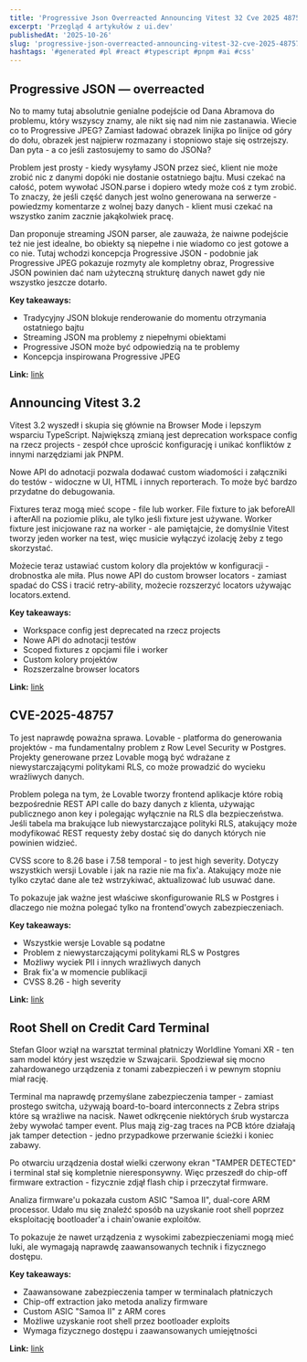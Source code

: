 ```yaml
---
title: 'Progressive Json Overreacted Announcing Vitest 32 Cve 2025 48757'
excerpt: 'Przegląd 4 artykułów z ui.dev'
publishedAt: '2025-10-26'
slug: 'progressive-json-overreacted-announcing-vitest-32-cve-2025-48757'
hashtags: '#generated #pl #react #typescript #pnpm #ai #css'
---
```


## Progressive JSON — overreacted

No to mamy tutaj absolutnie genialne podejście od Dana Abramova do problemu, który wszyscy znamy, ale nikt się nad nim nie zastanawia. Wiecie co to Progressive JPEG? Zamiast ładować obrazek linijka po linijce od góry do dołu, obrazek jest najpierw rozmazany i stopniowo staje się ostrzejszy. Dan pyta - a co jeśli zastosujemy to samo do JSONa?

Problem jest prosty - kiedy wysyłamy JSON przez sieć, klient nie może zrobić nic z danymi dopóki nie dostanie ostatniego bajtu. Musi czekać na całość, potem wywołać JSON.parse i dopiero wtedy może coś z tym zrobić. To znaczy, że jeśli część danych jest wolno generowana na serwerze - powiedzmy komentarze z wolnej bazy danych - klient musi czekać na wszystko zanim zacznie jakąkolwiek pracę.

Dan proponuje streaming JSON parser, ale zauważa, że naiwne podejście też nie jest idealne, bo obiekty są niepełne i nie wiadomo co jest gotowe a co nie. Tutaj wchodzi koncepcja Progressive JSON - podobnie jak Progressive JPEG pokazuje rozmyty ale kompletny obraz, Progressive JSON powinien dać nam użyteczną strukturę danych nawet gdy nie wszystko jeszcze dotarło.

**Key takeaways:**
- Tradycyjny JSON blokuje renderowanie do momentu otrzymania ostatniego bajtu
- Streaming JSON ma problemy z niepełnymi obiektami
- Progressive JSON może być odpowiedzią na te problemy
- Koncepcja inspirowana Progressive JPEG

**Link:** [link](https://overreacted.io/progressive-json/)

## Announcing Vitest 3.2

Vitest 3.2 wyszedł i skupia się głównie na Browser Mode i lepszym wsparciu TypeScript. Największą zmianą jest deprecation workspace config na rzecz projects - zespół chce uprościć konfigurację i unikać konfliktów z innymi narzędziami jak PNPM.

Nowe API do adnotacji pozwala dodawać custom wiadomości i załączniki do testów - widoczne w UI, HTML i innych reporterach. To może być bardzo przydatne do debugowania.

Fixtures teraz mogą mieć scope - file lub worker. File fixture to jak beforeAll i afterAll na poziomie pliku, ale tylko jeśli fixture jest używane. Worker fixture jest inicjowane raz na worker - ale pamiętajcie, że domyślnie Vitest tworzy jeden worker na test, więc musicie wyłączyć izolację żeby z tego skorzystać.

Możecie teraz ustawiać custom kolory dla projektów w konfiguracji - drobnostka ale miła. Plus nowe API do custom browser locators - zamiast spadać do CSS i tracić retry-ability, możecie rozszerzyć locators używając locators.extend.

**Key takeaways:**
- Workspace config jest deprecated na rzecz projects
- Nowe API do adnotacji testów
- Scoped fixtures z opcjami file i worker
- Custom kolory projektów
- Rozszerzalne browser locators

**Link:** [link](https://vitest.dev/blog/vitest-3-2.html)

## CVE-2025-48757

To jest naprawdę poważna sprawa. Lovable - platforma do generowania projektów - ma fundamentalny problem z Row Level Security w Postgres. Projekty generowane przez Lovable mogą być wdrażane z niewystarczającymi politykami RLS, co może prowadzić do wycieku wrażliwych danych.

Problem polega na tym, że Lovable tworzy frontend aplikacje które robią bezpośrednie REST API calle do bazy danych z klienta, używając publicznego anon key i polegając wyłącznie na RLS dla bezpieczeństwa. Jeśli tabela ma brakujące lub niewystarczające polityki RLS, atakujący może modyfikować REST requesty żeby dostać się do danych których nie powinien widzieć.

CVSS score to 8.26 base i 7.58 temporal - to jest high severity. Dotyczy wszystkich wersji Lovable i jak na razie nie ma fix'a. Atakujący może nie tylko czytać dane ale też wstrzykiwać, aktualizować lub usuwać dane.

To pokazuje jak ważne jest właściwe skonfigurowanie RLS w Postgres i dlaczego nie można polegać tylko na frontend'owych zabezpieczeniach.

**Key takeaways:**
- Wszystkie wersje Lovable są podatne
- Problem z niewystarczającymi politykami RLS w Postgres
- Możliwy wyciek PII i innych wrażliwych danych
- Brak fix'a w momencie publikacji
- CVSS 8.26 - high severity

**Link:** [link](https://mattpalmer.io/posts/CVE-2025-48757/)

## Root Shell on Credit Card Terminal

Stefan Gloor wziął na warsztat terminal płatniczy Worldline Yomani XR - ten sam model który jest wszędzie w Szwajcarii. Spodziewał się mocno zahardowanego urządzenia z tonami zabezpieczeń i w pewnym stopniu miał rację.

Terminal ma naprawdę przemyślane zabezpieczenia tamper - zamiast prostego switcha, używają board-to-board interconnects z Zebra strips które są wrażliwe na nacisk. Nawet odkręcenie niektórych śrub wystarcza żeby wywołać tamper event. Plus mają zig-zag traces na PCB które działają jak tamper detection - jedno przypadkowe przerwanie ścieżki i koniec zabawy.

Po otwarciu urządzenia dostał wielki czerwony ekran "TAMPER DETECTED" i terminal stał się kompletnie nieresponsywny. Więc przeszedł do chip-off firmware extraction - fizycznie zdjął flash chip i przeczytał firmware.

Analiza firmware'u pokazała custom ASIC "Samoa II", dual-core ARM processor. Udało mu się znaleźć sposób na uzyskanie root shell poprzez eksploitację bootloader'a i chain'owanie exploitów.

To pokazuje że nawet urządzenia z wysokimi zabezpieczeniami mogą mieć luki, ale wymagają naprawdę zaawansowanych technik i fizycznego dostępu.

**Key takeaways:**
- Zaawansowane zabezpieczenia tamper w terminalach płatniczych
- Chip-off extraction jako metoda analizy firmware
- Custom ASIC "Samoa II" z ARM cores
- Możliwe uzyskanie root shell przez bootloader exploits
- Wymaga fizycznego dostępu i zaawansowanych umiejętności

**Link:** [link](https://stefan-gloor.ch/yomani-hack)